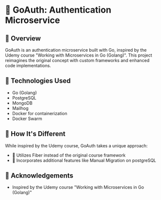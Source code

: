 # 🚀 GoAuth: Authentication Microservice

## 🌟 Overview

GoAuth is an authentication microservice built with Go, inspired by the Udemy course "Working with Microservices in Go (Golang)". This project reimagines the original concept with custom frameworks and enhanced code implementations.

## 🔧 Technologies Used

- Go (Golang)
- PostgreSQL
- MongoDB
- Mailhog
- Docker for containerization
- Docker Swarm

## 🌈 How It's Different

While inspired by the Udemy course, GoAuth takes a unique approach:

- 🔄 Utilizes Fiber instead of the original course framework
- 🚀 Incorporates additional features like Manual Migration on postgreSQL

## 🙏 Acknowledgements

- Inspired by the Udemy course "Working with Microservices in Go (Golang)"
